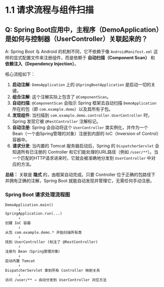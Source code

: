 # 1.1 请求流程与组件扫描

## Q: Spring Boot应用中，主程序（DemoApplication）是如何与控制器（UserController）关联起来的？

A: Spring Boot 与 Android 的机制不同，它不依赖于像 `AndroidManifest.xml` 这样的显式配置文件来注册组件，而是依赖于 **自动扫描（Component Scan）** 和 **依赖注入（Dependency Injection）**。

核心流程如下：

1.  **启动注解**: `DemoApplication` 上的 `@SpringBootApplication` 是启动一切的关键。
2.  **组合注解**: 这个注解实际上包含了 `@ComponentScan`。
3.  **自动扫描**: `@ComponentScan` 会指示 Spring 框架去自动扫描 `DemoApplication` 所在的包（即 `com.example.demo`）以及其所有子包。
4.  **发现组件**: 当扫描到 `com.example.demo.controller.UserController` 时，Spring 发现它被 `@RestController` 注解标记。
5.  **自动注册**: Spring 会自动将这个 `UserController` 类实例化，并作为一个 Bean（一个由Spring管理的对象）注册到内部的 IoC（Inversion of Control）容器中。
6.  **请求分发**: 当内置的 Tomcat 服务器启动后，Spring 的 `DispatcherServlet` 会知道所有已注册的 Controller 和它们能处理的URL路径（例如 `/user/**`）。当一个匹配的HTTP请求进来时，它就会被准确地分发到 `UserController` 中对应的方法。

**总结：** 关联是 **隐式** 的，由框架自动完成。只要 Controller 位于正确的包路径下并拥有正确的注解，Spring Boot 就能自动发现并管理它，无需任何手动注册。

### Spring Boot 请求处理流程图

```
DemoApplication.main()
      ↓
SpringApplication.run(...)
      ↓
创建 IoC 容器
      ↓
从包 com.example.demo.* 开始扫描所有类
      ↓
找到 UserController (标注了 @RestController)
      ↓
注册为 Bean（Spring管理对象）
      ↓
启动内置 Tomcat
      ↓
DispatcherServlet 拿到所有 Controller 映射关系
      ↓
访问 /user/** → 自动分发到 UserController 对应方法
```
